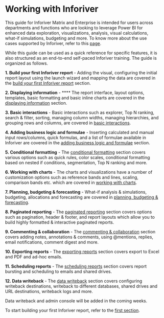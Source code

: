 # Working with Inforiver

This guide for Inforiver Matrix and Enterprise is intended for users across departments and functions who are looking to leverage Power BI for enhanced data exploration, visualizations, analysis, visual calculations, what-if simulations, budgeting and more. To know more about the use cases supported by Inforiver, refer to this [page](../).&#x20;

While this guide can be used as a quick reference for specific features, it is also structured as an end-to-end self-paced Inforiver training. The guide is organized as follows.

**1. Build your first Inforiver report** - Adding the visual, configuring the initial report layout using the launch wizard and mapping the data are covered in the [build your first Inforiver report](1.-build-your-first-inforiver-report.md) section.

**2. Displaying information** - **** The report interface, layout options, templates, basic formatting and basic inline charts are covered in the [displaying information](2.-displaying-information/) section.

**3. Basic interactions** - Basic interactions such as explorer, Top N ranking, search & filter, sorting, managing column widths, managing hierarchies, and grouping rows and columns, are covered in [basic interactions](3.-basic-interactions/).&#x20;

**4. Adding business logic and formulae** - Inserting calculated and manual input rows/columns, quick formulas, and a list of formulae available in Inforiver are covered in the [adding business logic and formulae](4.-adding-business-logic-and-formulae/) section.

**5. Conditional formatting** - The [conditional formatting](5.-conditional-formatting.md) section covers various options such as quick rules, color scales, conditional formatting based on nested if conditions, segmentation, Top N ranking and more.

**6. Working with charts** - The charts and visualizations have a number of customization options such as reference bands and lines, scaling, comparison bands etc. which are covered in [working with charts](6.-working-with-charts.md).

**7. Planning, budgeting & forecasting** - What-if analysis & simulations, budgeting, allocations and forecasting are covered in [planning, budgeting & forecasting](7.-planning-budgeting-and-forecasting/).

**8. Paginated reporting** - The [paginated reporting](8.-paginated-reporting/) section covers options such as pagination, header & footer, and report layouts which allow you to build highly formatted & interactive paginated reports.

**9. Commenting & collaboration** - The [commenting & collaboration](8.-commenting-and-collaboration/) section covers adding notes, annotations & comments, using @mentions, replies, email notifications, comment digest and more.

**10. Exporting reports** - The [exporting reports](10.-exporting-reports/) section covers export to Excel and PDF and ad-hoc emails.

**11. Scheduling reports** - The [scheduling reports](11.-scheduling-reports/) section covers report bursting and scheduling to emails and shared drives.

**12. Data writeback** - The [data writeback](12.-data-writeback.md) section covers configuring writeback destinations, writeback to different databases, shared drives and URL destinations, writeback logs and more.

Data writeback and admin console will be added in the coming weeks.

To start building your first Inforiver report, refer to the [first section](1.-build-your-first-inforiver-report.md).&#x20;
